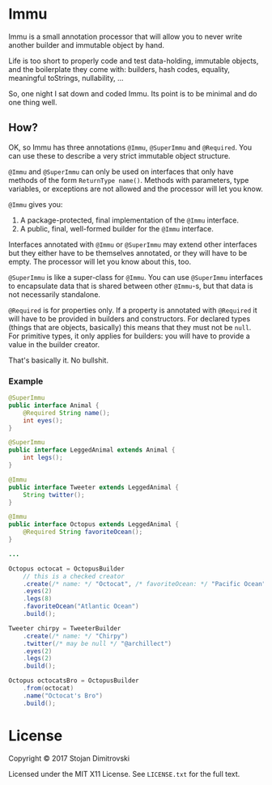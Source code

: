 # Immu

Immu is a small annotation processor that will allow you to never write
another builder and immutable object by hand.

Life is too short to properly code and test data-holding, immutable objects,
and the boilerplate they come with: builders, hash codes, equality, meaningful
toStrings, nullability, ...

So, one night I sat down and coded Immu. Its point is to be minimal and do
one thing well.

## How?

OK, so Immu has three annotations `@Immu`, `@SuperImmu` and `@Required`. You
can use these to describe a very strict immutable object structure.

`@Immu` and `@SuperImmu` can only be used on interfaces that only have methods
of the form `ReturnType name()`. Methods with parameters, type variables,
or exceptions are not allowed and the processor will let you know.

`@Immu` gives you:

 1. A package-protected, final implementation of the `@Immu` interface.
 2. A public, final, well-formed builder for the `@Immu` interface.

Interfaces annotated with `@Immu` or `@SuperImmu` may extend other interfaces
but they either have to be themselves annotated, or they will have to be
empty. The processor will let you know about this, too.

`@SuperImmu` is like a super-class for `@Immu`. You can use `@SuperImmu`
interfaces to encapsulate data that is shared between other `@Immu`-s, but
that data is not necessarily standalone.

`@Required` is for properties only. If a property is annotated with
`@Required` it will have to be provided in builders and constructors. For
declared types (things that are objects, basically) this means that they
must not be `null`. For primitive types, it only applies for builders:
you will have to provide a value in the builder creator.

That's basically it. No bullshit.

### Example

```java
@SuperImmu
public interface Animal {
    @Required String name();
    int eyes();
}

@SuperImmu
public interface LeggedAnimal extends Animal {
    int legs();
}

@Immu
public interface Tweeter extends LeggedAnimal {
    String twitter();
}

@Immu
public interface Octopus extends LeggedAnimal {
    @Required String favoriteOcean();
}

...

Octopus octocat = OctopusBuilder
    // this is a checked creator
    .create(/* name: */ "Octocat", /* favoriteOcean: */ "Pacific Ocean")
    .eyes(2)
    .legs(8)
    .favoriteOcean("Atlantic Ocean")
    .build();

Tweeter chirpy = TweeterBuilder
    .create(/* name: */ "Chirpy")
    .twitter(/* may be null */ "@archillect")
    .eyes(2)
    .legs(2)
    .build();

Octopus octocatsBro = OctopusBuilder
    .from(octocat)
    .name("Octocat's Bro")
    .build();
```

# License

Copyright &copy; 2017 Stojan Dimitrovski

Licensed under the MIT X11 License. See `LICENSE.txt` for the full text.
